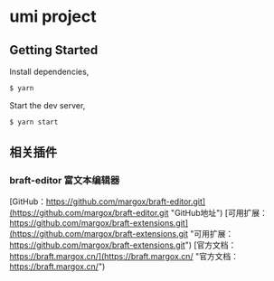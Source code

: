 # umi project

## Getting Started

Install dependencies,

```bash
$ yarn
```

Start the dev server,

```bash
$ yarn start
```

## 相关插件

### braft-editor 富文本编辑器

[GitHub：https://github.com/margox/braft-editor.git](https://github.com/margox/braft-editor.git "GitHub地址")
[可用扩展：https://github.com/margox/braft-extensions.git](https://github.com/margox/braft-extensions.git "可用扩展：https://github.com/margox/braft-extensions.git")
[官方文档：https://braft.margox.cn/](https://braft.margox.cn/ "官方文档：https://braft.margox.cn/")